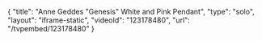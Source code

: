 {
    "title": "Anne Geddes \"Genesis\" White and Pink Pendant",
    "type": "solo",
    "layout": "iframe-static",
    "videoId": "123178480",
    "url": "\/tvpembed\/123178480"
}